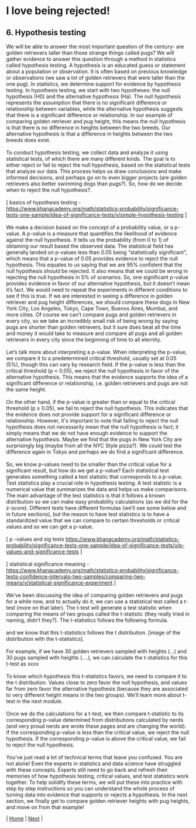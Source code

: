 # I love being rejected!
## 6. Hypothesis testing

We will be able to answer the most important question of the century- are golden retrievers taller than those strange things called pugs? We will gather evidence to answer this question through a method in statistics called hypothesis testing. A hypothesis is an educated guess or statement about a population or observation. It is often based on previous knowledge or observations (we saw a lot of golden retrievers that were taller than the one pug). In statistics, we determine support for evidence by hypothesis testing. In hypothesis testing, we start with two hypotheses: the null hypothesis (H0) and the alternative hypothesis (Ha). The null hypothesis represents the assumption that there is no significant difference or relationship between variables, while the alternative hypothesis suggests that there is a significant difference or relationship. In our example of comparing golden retriever and pug height, this means the null hypothesis is that there is no difference in heights between the two breeds. Our alternative hypothesis is that a difference in heights between the two breeds does exist. <br>
<br>
To conduct hypothesis testing, we collect data and analyze it using statistical tests, of which there are many different kinds. The goal is to either reject or fail to reject the null hypothesis, based on the statistical tests that analyze our data. This process helps us draw conclusions and make informed decisions, and perhaps go on to even bigger projects (are golden retrievers also better swimming dogs than pugs?). So, how do we decide when to reject the null hypothesis?. <br>
<br> 
[ basics of hypothesis testing - https://www.khanacademy.org/math/statistics-probability/significance-tests-one-sample/idea-of-significance-tests/v/simple-hypothesis-testing ] <br>
<br> 
We make a decision based on the concept of a probability value, or a p-value. A p-value is a measure that quantifies the likelihood of evidence against the null hypothesis. It tells us the probability (from 0 to 1) of obtaining our result based the observed data. The statistical field has generally landed on p-values less than 0.05 being “statistically significant”, which means that a p-value of 0.05 provides evidence to reject the null hypothesis. This equates to us saying that we are 95% confident that the null hypothesis should be rejected. It also means that we could be wrong in rejecting the null hypothesis in 5% of scenarios. So, one significant p-value provides evidence in favor of our alternative hypothesis, but it doesn’t mean it’s fact. We would need to repeat the experiments in different conditions to see if this is true. If we are interested in seeing a difference in golden retriever and pug height differences, we should compare these dogs in New York City, Los Angeles, Tokyo, Cape Town, Buenos Aires, Mumbai, and more cities. Of course we can’t compare pugs and golden retrievers in every city, so we take an incredibly small risk of being wrong by saying pugs are shorter than golden retrievers, but it sure does beat all the time and money it would take to measure and compare all pugs and all golden retrievers in every city since the beginning of time to all eternity. <br>
<br>
Let’s talk more about interpreting a p-value. When interpreting the p-value, we compare it to a predetermined critical threshold, usually set at 0.05 (5%), though this can vary by research field. If the p-value is less than the critical threshold (p < 0.05), we reject the null hypothesis in favor of the alternative hypothesis. This means that the evidence supports the idea of a significant difference or relationship, i.e. golden retrievers and pugs are not the same height. <br>
<br>
On the other hand, if the p-value is greater than or equal to the critical threshold (p ≥ 0.05), we fail to reject the null hypothesis. This indicates that the evidence does not provide support for a significant difference or relationship. However, it's important to note that failing to reject the null hypothesis does not necessarily mean that the null hypothesis is fact; it simply means that we do not have enough evidence to support the alternative hypothesis. Maybe we find that the pugs in New York City are surprisingly big (maybe from all the NYC Style pizza?). We could test the difference again in Tokyo and perhaps we do find a significant difference. <br>
<br>
So, we know p-values need to be smaller than the critical value for a significant result, but how do we get a p-value? Each statistical test generates something called a test statistic that corresponds to a p-value. Test statistics play a crucial role in hypothesis testing. A test statistic is a numerical value that summarizes the data and helps us make comparisons. The main advantage of the test statistics is that it follows a known distribution so we can make easy probability calculations (as we did for the z-score). Different tests have different formulas (we’ll see some below and in future sections), but the reason to have test statistics is to have a standardized value that we can compare to certain thresholds or critical values and so we can get a p-value. <br>
<br>
[ p -values and sig tests  https://www.khanacademy.org/math/statistics-probability/significance-tests-one-sample/idea-of-significance-tests/v/p-values-and-significance-tests ] <br>
<br>
[ statistical significance meaning - https://www.khanacademy.org/math/statistics-probability/significance-tests-confidence-intervals-two-samples/comparing-two-means/v/statistical-significance-experiment ] <br>
<br>
We’ve been discussing the idea of comparing golden retrievers and pugs for a while now, and to actually do it, we can use a statistical test called a t-test (more on that later). The t-test will generate a test statistic when comparing the means of two groups called the t-statistic (they really tried in naming, didn’t they?). The t-statistics follows the following formula. <br>
<br>
and we know that this t-statistics follows the t distribution. [image of the distribution with the t-statistics]. <br>
<br> 
For example, if we have 30 golden retrievers sampled with heights (...) and 30 pugs sampled with heights (....), we can calculate the t-statistics for this t-test as 
xxxx <br>
<br>
To know which hypothesis this t-statistics favors, we need to compare it to the t distribution. Values close to zero favor the null hypothesis, and values far from zero favor the alternative hypothesis (because they are associated to very different height means in the two groups). We’ll learn more about t-test in the next module. <br>
<br>
Once we do the calculations for a t-test, we then compare t-statistic to its corresponding p-value determined from distributions calculated by nerds (and very proud nerds are wrote these pages and are changing the world). If the corresponding p-value is less than the critical value, we reject the null hypothesis. If the corresponding p-value is above the critical value, we fail to reject the null hypothesis. <br>
<br>
You’ve just read a lot of technical terms that leave you confused. You are not alone! Even the experts in statistics and data science have struggled with these concepts. Experts still need to go back and refresh their memories of how hypothesis testing, critical values, and test statistics work together. To help solidify these terms, we will put these into practice with step by step instructions so you can understand the whole process of turning data into evidence that supports or rejects a hypothesis. In the next section, we finally get to compare golden retriever heights with pug heights, and move on from that example! <br>

| [Home](https://benrushscience.github.io/learning-data-science/) | [Next](https://benrushscience.github.io/learning-data-science/pages/7-comparing-2-groups.html) |
